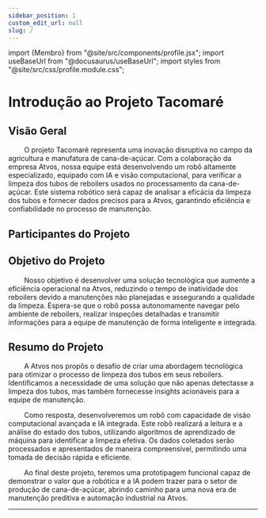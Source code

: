 ```yaml
---
sidebar_position: 1
custom_edit_url: null
slug: /
---
```


import {Membro} from "@site/src/components/profile.jsx";
import useBaseUrl from "@docusaurus/useBaseUrl";
import styles from "@site/src/css/profile.module.css";

# Introdução ao Projeto Tacomaré

## Visão Geral

&emsp;&emsp; O projeto Tacomaré representa uma inovação disruptiva no campo da agricultura e manufatura de cana-de-açúcar. Com a colaboração da empresa Atvos, nossa equipe está desenvolvendo um robô altamente especializado, equipado com IA e visão computacional, para verificar a limpeza dos tubos de reboilers usados no processamento da cana-de-açúcar. Este sistema robótico será capaz de analisar a eficácia da limpeza dos tubos e fornecer dados precisos para a Atvos, garantindo eficiência e confiabilidade no processo de manutenção.

## Participantes do Projeto

<div className={styles.profiles}>
    <Membro nome="Antônio Artimore" imagem={useBaseUrl("https://media.licdn.com/dms/image/D4D03AQHWhBcP5iT58g/profile-displayphoto-shrink_200_200/0/1703212257337?e=1719446400&v=beta&t=-hxRCaieslIx5EnUF1kdL05ndTW3xRoNzSNYov5bHVI")} linkedin="https://www.linkedin.com/in/antonio-guimar%C3%A3es-2bb961264/?utm_source=share&utm_campaign=share_via&utm_content=profile&utm_medium=ios_app"></Membro>
    <Membro nome="Breno Santos" imagem={useBaseUrl("https://media.licdn.com/dms/image/D4D03AQGrZG9Tv9JdZg/profile-displayphoto-shrink_200_200/0/1711976052733?e=1719446400&v=beta&t=EnMiEdG5b93zUKIq8OwufXXMMxv9TYyaJLjetfNcPYI")} linkedin="https://www.linkedin.com/in/breno-santos-0843131b8/"></Membro>
    <Membro nome="Bruno Conti" imagem={useBaseUrl("https://media.licdn.com/dms/image/D5603AQHP0Vtxfm1MWA/profile-displayphoto-shrink_200_200/0/1678741883613?e=1719446400&v=beta&t=aI8huLHMqpXm3Kc_CJB2WhAftYQ3pQNLU2JtiRkeHWw")} linkedin="https://www.linkedin.com/in/bruno-gottardo-conti-a9625726a/"></Membro>
    <Membro nome="Gabriel Gallo" imagem={useBaseUrl("https://media.licdn.com/dms/image/D4E03AQGQ_hxvNv8a2w/profile-displayphoto-shrink_200_200/0/1665073284301?e=1719446400&v=beta&t=wNURhSaL_KL_5AYa545NKxdEG3-yDKq-4aRb-1JFD90")} linkedin="https://www.linkedin.com/in/gabriel-gallo-m-coutinho-443809232/"></Membro>
    <Membro nome="Gabrielle Mitoso" imagem={useBaseUrl("https://media.licdn.com/dms/image/D4D03AQHs0Kfrwmc5gA/profile-displayphoto-shrink_200_200/0/1676560341538?e=1719446400&v=beta&t=UxXb2ubre3WZkvImu-8SxpZJBlLY1FXIoPsMXy23MZk")} linkedin="https://www.linkedin.com/in/gabrielle-mitoso/"></Membro>
    <Membro nome="Luan Mello" imagem={useBaseUrl("https://media.licdn.com/dms/image/D4D03AQF5k4FEfaI4mg/profile-displayphoto-shrink_200_200/0/1698150342373?e=1719446400&v=beta&t=cZXl3FXyEFyfAG8cmRZykVDRtpGO6uRIu2l0UGGtFnQ")} linkedin="https://www.linkedin.com/in/luan-ramos-de-mello-253b28268/"></Membro>
    <Membro nome="Rafaela Rojas" imagem={useBaseUrl("https://media.licdn.com/dms/image/D4D03AQEZUiXhFkM1SQ/profile-displayphoto-shrink_200_200/0/1685488274068?e=1719446400&v=beta&t=74cw_CRyN__dpurQW6PIAAjCxi3boMq-l_xdUiOVM8o")} linkedin="https://www.linkedin.com/in/rafaelarojas/"></Membro>
</div>

## Objetivo do Projeto

&emsp;&emsp; Nosso objetivo é desenvolver uma solução tecnológica que aumente a eficiência operacional na Atvos, reduzindo o tempo de inatividade dos reboilers devido a manutenções não planejadas e assegurando a qualidade da limpeza. Espera-se que o robô possa autonomamente navegar pelo ambiente de reboilers, realizar inspeções detalhadas e transmitir informações para a equipe de manutenção de forma inteligente e integrada.

## Resumo do Projeto

&emsp;&emsp; A Atvos nos propôs o desafio de criar uma abordagem tecnológica para otimizar o processo de limpeza dos tubos em seus reboilers. Identificamos a necessidade de uma solução que não apenas detectasse a limpeza dos tubos, mas também fornecesse insights acionáveis para a equipe de manutenção.

&emsp;&emsp; Como resposta, desenvolveremos um robô com capacidade de visão computacional avançada e IA integrada. Este robô realizará a leitura e a análise do estado dos tubos, utilizando algoritmos de aprendizado de máquina para identificar a limpeza efetiva. Os dados coletados serão processados e apresentados de maneira compreensível, permitindo uma tomada de decisão rápida e eficiente.

&emsp;&emsp; Ao final deste projeto, teremos uma prototipagem funcional capaz de demonstrar o valor que a robótica e a IA podem trazer para o setor de produção de cana-de-açúcar, abrindo caminho para uma nova era de manutenção preditiva e automação industrial na Atvos.

---